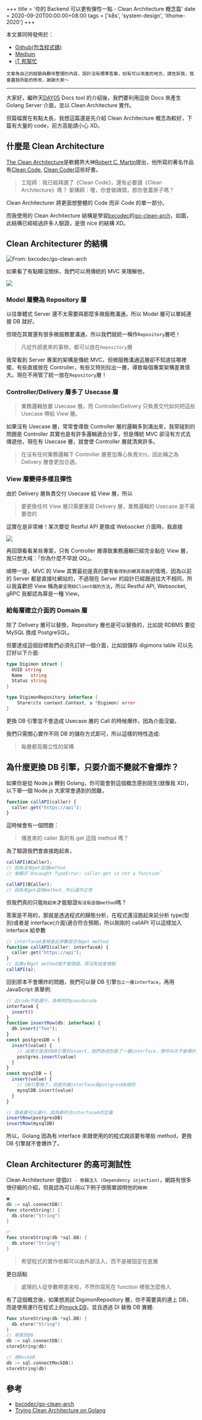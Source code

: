 +++
title = '你的 Backend 可以更有彈性一點 - Clean Architecture 概念篇'
date = 2020-09-20T00:00:00+08:00
tags = ['k8s', 'system-design', 'ithome-2020']
+++

本文章同時發佈於：

- [Github(包含程式碼)](https://github.com/superj80820/2020-ithelp-contest/blob/master/DAY06)
- [Medium](https://medium.com/%E9%AB%92%E6%A1%B6%E5%AD%90/day6-%E4%BD%A0%E7%9A%84-backend-%E5%8F%AF%E4%BB%A5%E6%9B%B4%E6%9C%89%E5%BD%88%E6%80%A7%E4%B8%80%E9%BB%9E-clean-architecture-%E6%A6%82%E5%BF%B5%E7%AF%87-ab74d6d910f4)
- [iT 邦幫忙](https://ithelp.ithome.com.tw/articles/10240228)

```
文章為自己的經驗與夥伴整理的內容，設計沒有標準答案，如有可以改進的地方，請告訴我，我會盡我所能的修改，謝謝大家～
```

---

大家好，繼昨天[DAY05](https://github.com/superj80820/2020-ithelp-contest/blob/master/DAY05) Docs tool 的介紹後，我們要利用這些 Docs 來產生 Golang Server 介面，並以 Clean Architecture 實作。

但篇幅實在有點太長，我想這篇還是先介紹 Clean Architecture 概念為較好，下篇有大量的 code，前方高能請小心 XD。

## 什麼是 Clean Architecture

[The Clean Architecture](https://blog.cleancoder.com/uncle-bob/2012/08/13/the-clean-architecture.html)是軟體界大神[Robert C. Martin](https://en.wikipedia.org/wiki/Robert_C._Martin)提出，他所寫的著名作品有[Clean Code](https://www.books.com.tw/products/0010579897), [Clean Coder](http://books.com.tw/products/0010598217)這些好書。

> 工程師︰我已經拜讀了《Clean Code》，還有必要讀《Clean Architecture》嗎？
> 架構師︰喔，你會做磚頭，那你會蓋房子嗎？

Clean Architecturer 將更面想整體的 Code 而非 Code 的單一部分。

而我使用的 Clean Architecture 結構是學習[bxcodec](https://github.com/bxcodec)的[go-clean-arch](https://github.com/bxcodec/go-clean-arch)，如圖，此結構已經經過許多人驗證，是很 nice 的結構 XD。

## Clean Architecturer 的結構

![From: bxcodec/go-clean-arch](https://i.imgur.com/c3we5K6.png)

如果看了有點矇沒關係，我們可以用傳統的 MVC 來理解他，

![](https://i.imgur.com/8Qj2ZR9.png)

### Model 層變為 Repository 層

以往單體式 Server 還不太需要與那麼多微服務溝通，所以 Model 層可以單純連接 DB 就好。

但現在其實還有很多微服務要溝通，所以我們就統一稱作`Repository`層吧！

> 凡從外部進來的事物，都可以放在`Repository`層

我常看到 Server 專案的架構是傳統 MVC，但微服務溝通這層卻不知道往哪裡擺，有些直接放在 Controller，有些又特別拉出一層，導致每個專案架構差異慎大。現在不用管了統一放在`Repository`層！

### Controller/Delivery 層多了 Usecase 層

> 業務邏輯放置 Usecase 層。而 Controller/Delivery 只負責交代如何把這些 Usecase 帶給 View 層。

如果沒有 Usecase 層，常常會導致 Controller 層的邏輯多到滿出來，我常碰到的問題是 Controller 其實也是有許多邏輯適合分享，但是傳統 MVC 卻沒有方式去傳遞他，現在有 Usecase 層，就會使 Controller 層就清爽許多。

> 在沒有任何業務邏輯下 Controller 層更加專心負責`交付`，因此稱之為 Delivery 層會更加合適。

### View 層變得多樣且彈性

由於 Delivery 層負責交付 Usecase 給 View 層，所以

> 要更換任何 View 層只需要重寫 Delivery 層，業務邏輯的 Usecase 是不需要改的

這實在是非常棒！某次要從 Restful API 更換成 Websocket 介面時，我直接

![](https://i.imgur.com/F1iY76L.png)

再回頭看看某些專案，只有 Controller 層導致業務邏輯已經完全黏在 View 層，我只想大喊：「你為什麼不早說 QQ」。

順帶一提，MVC 的 View 其實最初是真的要有`看得到的網頁頁面`的情境，因為以前的 Server 都是直接吐網站的，不過現在 Server 的設計已經跟過往大不相同，所以我喜歡把 View 稱為`要呈現給Client端的方法`，所以 Restful API, Websocket, gRPC 我都認為算是一種 View。

### 給每層建立介面的 Domain 層

除了 Delivery 層可以替換，Repository 層也是可以替換的，比如說 RDBMS 要從 MySQL 換成 PostgreSQL。

但要達成這個目標我們必須先訂好一個介面，比如說儲存 digimons table 可以先訂好以下介面:

```go
type Digimon struct {
  UUID string
  Name   string
  Status string
}

type DigimonRepository interface {
	Store(ctx context.Context, u *Digimon) error
}
```

更換 DB 引擎並不會造成 Usecase 層的 Call 的時候爆炸，因為介面沒變。

我們只需關心實作不同 DB 的儲存方式即可，所以這樣的特性造成:

> 每層都高獨立性的架構

## 為什麼更換 DB 引擎，只要介面不變就不會爆炸？

如果你是從 Node.js 轉到 Golang，你可能會對這個概念感到陌生(就像我 XD)，以下舉一個 Node.js 大家常會遇到的困難，

```javascript
function callAPI(caller) {
  caller.get("https://api");
}
```

這時候會有一個問題：

> 傳進來的 caller 真的有 get 這個 method 嗎？

為了驗證我們會直接跑起來，

```javascript
callAPI(ACaller);
// 因為沒有get這個method
// 會顯示`Uncaught TypeError: caller.get is not a function`

callAPI(BCaller);
// 因為有get這個method，所以運作正常
```

但我們真的只能`跑起來`才能驗證`有沒有這個method`嗎？

答案是不用的，那就是透過程式的靜態分析，在程式還沒跑起來前分析 type(型別)或者是 interface(介面)適合符合預期，所以剛剛的 callAPI 可以這樣加入 interface 給參數

```javascript
// interfaceA會檢查此參數是否有get method
function callAPI(caller: interfaceA) {
  caller.get("https://api");
}
// 如果a有get method就不會噴錯，而沒有就會噴錯
callAPI(a);
```

回到原本不會爆炸的問題，我們可以替 DB 引擎`包上一層interface`，再用 JavaScript 來舉例:

```javascript
// 此code不能運行，為舉例的pseudocode
interfaceA {
  insert()
}
function insertRow(db: interface) {
  db.insert("foo");
}
const postgresDB = {
  insert(value) {
    // 這裡才是真的DB引擎的insert，我們為他包裝了一層interface，使呼叫方不會爆炸
    postgres.insert(value)
  }
}
const mysqlDB = {
  insert(value) {
    // DB引擎換了，但是外層interface與postgresDB相同
    mysqlDB.insert(value)
  }
}

// 兩者都可以運行，因為都符合interfaceA的定義
insertRow(postgresDB)
insertRow(mysqlDB)
```

所以，Golang 因為有 interface 來跟使用的的程式說該要有哪些 method，更換 DB 引擎就不會爆炸了。

## Clean Architecturer 的高可測試性

Clean Architecturer 提倡`DI - 依賴注入 (Dependency injection)`，網路有很多很仔細的介紹，但我認為可以用以下例子很簡單說明他的`精神`:

```go
❌
db := sql.connectDB()
func storeString() {
  db.store("String")
}

✅
func storeString(db *sql.DB) {
  db.store("String")
}
```

> 希望程式的實作依賴可以由外部注入，而不是被固定在底層

更白話點

> 處理的人從參數帶進來啦，不然你寫死在 function 裡我怎麼換人

有了這個概念後，如果想測試 DigimonRepository 層，你不需要真的連上 DB，而是使用運行在程式上的[mock DB](https://github.com/DATA-DOG/go-sqlmock)，並且透過 DI 替換 DB 實體:

```go
func storeString(db *sql.DB) {
  db.store("String")
}
// 用真的DB
db := sql.connectDB()
storeString(db)

// 用MockDB
db := sql.connectMockDB()
storeString(db)
```

## 參考

- [bxcodec/go-clean-arch](https://github.com/bxcodec/go-clean-arch)
- [Trying Clean Architecture on Golang](https://medium.com/hackernoon/golang-clean-archithecture-efd6d7c43047)